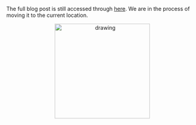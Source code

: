 The full blog post is still accessed through [here](https://www.1onepsilon.com/single-post/2018/05/26/%E2%80%9CWatts%E2%80%9D-Grade-Got-To-Do-With-It). We are in the process of moving it to the current location.

<center>
 <img class = "blog-inline-image" src="https://es-app.com/assets/QQQQ.jpg" alt="drawing" width="250px"/>
</center> 